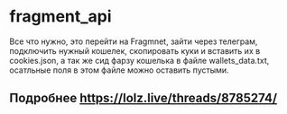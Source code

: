 # fragment_api
Все что нужно, это перейти на Fragmnet, зайти через телеграм, подключить нужный кошелек, скопировать куки и вставить их в cookies.json, а так же сид фарзу кошелька в файле wallets_data.txt, осатльные поля в этом файле можно оставить пустыми.
## Подробнее https://lolz.live/threads/8785274/
